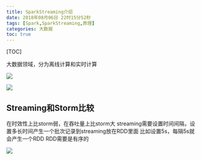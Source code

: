 ```yaml
---
title: SparkStreaming介绍
date: 2018年08月06日 22时15分52秒
tags: [Spark,SparkStreaming,原理]
categories: 大数据
toc: true
---
```


[TOC]

大数据领域，分为离线计算和实时计算 

![](https://img.gangtieguo.cn/006tNbRwgy1fuaxkz7halj30i6057dfw.jpg)

![](https://img.gangtieguo.cn/006tNbRwgy1fuaxl270fuj30kj034jrd.jpg)

<!-- more -->

## Streaming和Storm比较

在时效性上比storm弱，在吞吐量上比storm大 
streaming需要设置时间间隔，设置多长时间产生一个批次记录到streaming放在RDD里面 
比如设置5s，每隔5s就会产生一个RDD 
RDD需要是有序的

![](https://img.gangtieguo.cn/006tNbRwgy1fuax1z5n2wj30ne0ifgou.jpg)

